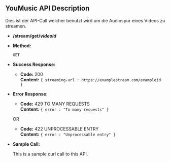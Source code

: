 **YouMusic API Description**
----
  Dies ist der API-Call welcher benutzt wird um die Audiospur eines Videos zu streamen.

* **/stream/get/_videoid_**

* **Method:**

  `GET`

* **Success Response:**
  
  * **Code:** 200 <br />
    **Content:** `{ streaming-url : https://examplestream.com/exampleid }`
 
* **Error Response:**

  * **Code:** 429 TO MANY REQUESTS <br />
    **Content:** `{ error : "To many requests" }`

  OR

  * **Code:** 422 UNPROCESSABLE ENTRY <br />
    **Content:** `{ error : "Unprocessable entry" }`

* **Sample Call:**

  This is a sample curl call to this API.
